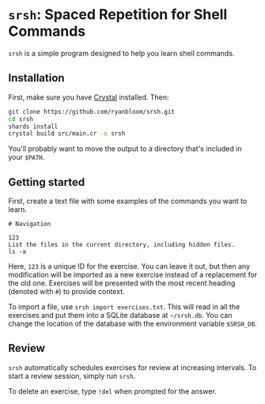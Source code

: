 # `srsh`: Spaced Repetition for Shell Commands

`srsh` is a simple program designed to help you learn shell commands.

## Installation

First, make sure you have [Crystal](https://crystal-lang.org) installed.
Then:

```bash
git clone https://github.com/ryanbloom/srsh.git
cd srsh
shards install
crystal build src/main.cr -o srsh
```

You'll probably want to move the output to a directory that's included
in your `$PATH`.

## Getting started

First, create a text file with some examples of the commands
you want to learn. 

```
# Navigation

123
List the files in the current directory, including hidden files.
ls -a
```

Here, `123` is a unique ID for the exercise. You can leave it out, but
then any modification will be imported as a new exercise instead of a 
replacement for the old one. Exercises will be presented with the most
recent heading (denoted with `#`) to provide context.

To import a file, use `srsh import exercises.txt`. This will read in all the
exercises and put them into a SQLite database at `~/srsh.db`. You can change
the location of the database with the environment variable `$SRSH_DB`.

## Review

`srsh` automatically schedules exercises for review at increasing intervals.
To start a review session, simply run `srsh`.

To delete an exercise, type `!del` when prompted for the answer.
